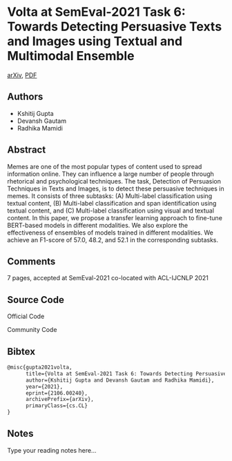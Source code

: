 
# Volta at SemEval-2021 Task 6: Towards Detecting Persuasive Texts and Images using Textual and Multimodal Ensemble

[arXiv](https://arxiv.org/abs/2106.0240), [PDF](https://arxiv.org/pdf/2106.0240.pdf)

## Authors

- Kshitij Gupta
- Devansh Gautam
- Radhika Mamidi

## Abstract

Memes are one of the most popular types of content used to spread information online. They can influence a large number of people through rhetorical and psychological techniques. The task, Detection of Persuasion Techniques in Texts and Images, is to detect these persuasive techniques in memes. It consists of three subtasks: (A) Multi-label classification using textual content, (B) Multi-label classification and span identification using textual content, and (C) Multi-label classification using visual and textual content. In this paper, we propose a transfer learning approach to fine-tune BERT-based models in different modalities. We also explore the effectiveness of ensembles of models trained in different modalities. We achieve an F1-score of 57.0, 48.2, and 52.1 in the corresponding subtasks.

## Comments

7 pages, accepted at SemEval-2021 co-located with ACL-IJCNLP 2021

## Source Code

Official Code



Community Code



## Bibtex

```tex
@misc{gupta2021volta,
      title={Volta at SemEval-2021 Task 6: Towards Detecting Persuasive Texts and Images using Textual and Multimodal Ensemble}, 
      author={Kshitij Gupta and Devansh Gautam and Radhika Mamidi},
      year={2021},
      eprint={2106.00240},
      archivePrefix={arXiv},
      primaryClass={cs.CL}
}
```

## Notes

Type your reading notes here...

